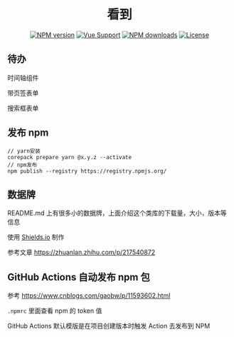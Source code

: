 <h1 align="center">
看到
</h1>

<div align="center">

[![NPM version](https://img.shields.io/npm/v/@sfeer/kd)](https://www.npmjs.com/package/@sfeer/kd) [![Vue Support](https://img.shields.io/badge/support-TypeScript-blueviolet)](./package.json) [![NPM downloads](https://img.shields.io/npm/dm/@sfeer/kd)](https://www.npmjs.com/package/@sfeer/kd) [![License](https://img.shields.io/github/license/sfeer/kd)](./LICENSE)

</div>

## 待办

时间轴组件

带页签表单

搜索框表单

## 发布 npm

```
// yarn安装
corepack prepare yarn @x.y.z --activate
// npm发布
npm publish --registry https://registry.npmjs.org/
```

## 数据牌

README.md 上有很多小的数据牌，上面介绍这个类库的下载量，大小，版本等信息

使用 [Shields.io](https://shields.io/) 制作

参考文章 https://zhuanlan.zhihu.com/p/217540872

## GitHub Actions 自动发布 npm 包

参考 https://www.cnblogs.com/gaobw/p/11593602.html

`.npmrc` 里面查看 npm 的 token 值

GitHub Actions 默认模版是在项目创建版本时触发 Action 去发布到 NPM
